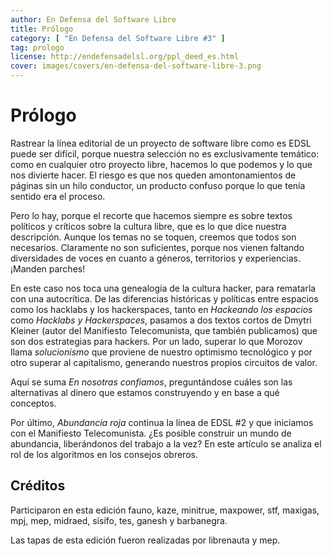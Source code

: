 ```yaml
---
author: En Defensa del Software Libre
title: Prólogo
category: [ "En Defensa del Software Libre #3" ]
tag: prologo
license: http://endefensadelsl.org/ppl_deed_es.html
cover: images/covers/en-defensa-del-software-libre-3.png
---
```



Prólogo
=======

Rastrear la línea editorial de un proyecto de software libre como es
EDSL puede ser difícil, porque nuestra selección no es exclusivamente
temático: como en cualquier otro proyecto libre, hacemos lo que podemos
y lo que nos divierte hacer.  El riesgo es que nos queden
amontonamientos de páginas sin un hilo conductor, un producto confuso
porque lo que tenía sentido era el proceso.

Pero lo hay, porque el recorte que hacemos siempre es sobre textos
políticos y críticos sobre la cultura libre, que es lo que dice nuestra
descripción.  Aunque los temas no se toquen, creemos que todos son
necesarios.  Claramente no son suficientes, porque nos vienen faltando
diversidades de voces en cuanto a géneros, territorios y experiencias.
¡Manden parches!


En este caso nos toca una genealogía de la cultura hacker, para
rematarla con una autocrítica.  De las diferencias históricas
y políticas entre espacios como los hacklabs y los hackerspaces, tanto
en _Hackeando los espacios_ como _Hacklabs y Hackerspaces_, pasamos
a dos textos cortos de Dmytri Kleiner (autor del Manifiesto
Telecomunista, que también publicamos) que son dos estrategias para
hackers. Por un lado, superar lo que Morozov llama _solucionismo_ que
proviene de nuestro optimismo tecnológico y por otro superar al
capitalismo, generando nuestros propios circuitos de valor.

Aquí se suma _En nosotras confiamos_, preguntándose cuáles son las
alternativas al dinero que estamos construyendo y en base a qué
conceptos.

Por último, _Abundancia roja_ continua la línea de EDSL #2 y que
iniciamos con el Manifiesto Telecomunista.  ¿Es posible construir un
mundo de abundancia, liberándonos del trabajo a la vez?  En este
artículo se analiza el rol de los algoritmos en los consejos obreros.


Créditos
--------

Participaron en esta edición fauno, kaze, minitrue, maxpower, stf,
maxigas, mpj, mep, midraed, sísifo, tes, ganesh y barbanegra.

Las tapas de esta edición fueron realizadas por librenauta y mep.
